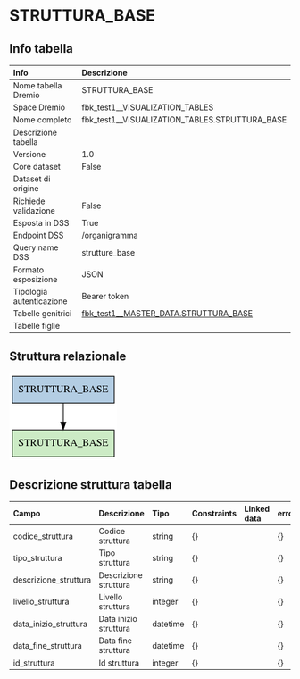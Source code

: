 # STRUTTURA_BASE

## Info tabella

| Info                     | Descrizione                                                                                 |
|:-------------------------|:--------------------------------------------------------------------------------------------|
| Nome tabella Dremio      | STRUTTURA_BASE                                                                              |
| Space Dremio             | fbk_test1__VISUALIZATION_TABLES                                                             |
| Nome completo            | fbk_test1__VISUALIZATION_TABLES.STRUTTURA_BASE                                              |
| Descrizione tabella      |                                                                                             |
| Versione                 | 1.0                                                                                         |
| Core dataset             | False                                                                                       |
| Dataset di origine       |                                                                                             |
| Richiede validazione     | False                                                                                       |
| Esposta in DSS           | True                                                                                        |
| Endpoint DSS             | /organigramma                                                                               |
| Query name DSS           | strutture_base                                                                              |
| Formato esposizione      | JSON                                                                                        |
| Tipologia autenticazione | Bearer token                                                                                |
| Tabelle genitrici        | [fbk_test1__MASTER_DATA.STRUTTURA_BASE](/fbk_test1__MASTER_DATA/STRUTTURA_BASE/markdown.md) |
| Tabelle figlie           |                                                                                             |

## Struttura relazionale

![STRUTTURA_BASE](./graph_png.png)

## Descrizione struttura tabella

| Campo                 | Descrizione           | Tipo     | Constraints   | Linked data   | errors   |
|:----------------------|:----------------------|:---------|:--------------|:--------------|:---------|
| codice_struttura      | Codice struttura      | string   | {}            |               | {}       |
| tipo_struttura        | Tipo struttura        | string   | {}            |               | {}       |
| descrizione_struttura | Descrizione struttura | string   | {}            |               | {}       |
| livello_struttura     | Livello struttura     | integer  | {}            |               | {}       |
| data_inizio_struttura | Data inizio struttura | datetime | {}            |               | {}       |
| data_fine_struttura   | Data fine struttura   | datetime | {}            |               | {}       |
| id_struttura          | Id struttura          | integer  | {}            |               | {}       |
